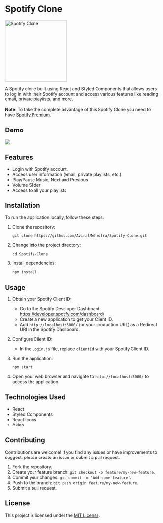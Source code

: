# Spotify Clone

<img src="https://storage.googleapis.com/pr-newsroom-wp/1/2018/11/Spotify_Logo_CMYK_White.png" alt="Spotify Clone" width="200" />

A Spotify clone built using React and Styled Components that allows users to log in with their Spotify account and access various features like reading email, private playlists, and more.<br><br>
<strong>Note</strong>: To take the complete advantage of this Spotify Clone you need to have [Spotify Premium](https://www.spotify.com/in-en/premium/). 

## Demo
<a href="https://spotifyclone-aviral.netlify.app/">
<img src="https://img.shields.io/badge/Netlify-00C7B7?style=for-the-badge&logo=netlify&logoColor=white"/>
</a>

## Features
- Login with Spotify account.
- Access user information (email, private playlists, etc.).
- Play/Pause Music, Next and Previous
- Volume Slider
- Access to all your playlists 

## Installation
To run the application locally, follow these steps:

1. Clone the repository:
   ```
   git clone https://github.com/AviralMehrotra/Spotify-Clone.git
   ```

2. Change into the project directory:
   ```
   cd Spotify-Clone
   ```

3. Install dependencies:
   ```
   npm install
   ```

## Usage
1. Obtain your Spotify Client ID:
   - Go to the Spotify Developer Dashboard: https://developer.spotify.com/dashboard/
   - Create a new application to get your Client ID.
   - Add `http://localhost:3000/` (or your production URL) as a Redirect URI in the Spotify Dashboard.

2. Configure Client ID:
   - In the `Login.js` file, replace `clientId` with your Spotify Client ID.

3. Run the application:
   ```
   npm start
   ```

4. Open your web browser and navigate to `http://localhost:3000/` to access the application.

## Technologies Used
- React
- Styled Components
- React Icons
- Axios

## Contributing
Contributions are welcome! If you find any issues or have improvements to suggest, please create an issue or submit a pull request.

1. Fork the repository.
2. Create your feature branch: `git checkout -b feature/my-new-feature`.
3. Commit your changes: `git commit -m 'Add some feature'`.
4. Push to the branch: `git push origin feature/my-new-feature`.
5. Submit a pull request.

## License
This project is licensed under the [MIT License](LICENSE).
